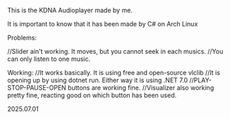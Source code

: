 This is the KDNA Audioplayer made by me. 

It is important to know that it has been made by C# on Arch Linux

Problems:

//Slider ain't working. It moves, but you cannot seek in each musics.
//You can only listen to one music. 

Working:
//It works basically. It is using free and open-source vlclib
//It is opening up by using dotnet run. Either way it is using .NET 7.0
//PLAY-STOP-PAUSE-OPEN buttons are working fine.
//Visualizer also working pretty fine, reacting good on which button has been used.


2025.07.01
